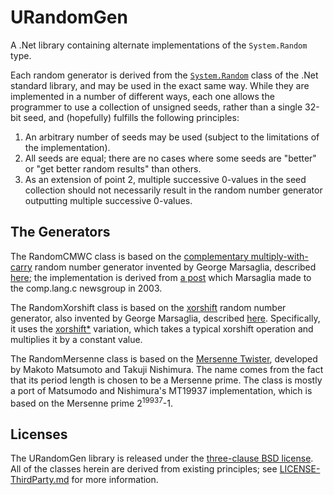 ﻿URandomGen
==========

A .Net library containing alternate implementations of the `System.Random` type.

Each random generator is derived from the [`System.Random`](http://msdn.microsoft.com/en-us/library/system.random.aspx) class of the .Net standard library, and may be used in the exact same way. While they are implemented in a number of different ways, each one allows the programmer to use a collection of unsigned seeds, rather than a single 32-bit seed, and (hopefully) fulfills the following principles:

1. An arbitrary number of seeds may be used (subject to the limitations of the implementation).
2. All seeds are equal; there are no cases where some seeds are "better" or "get better random results" than others.
3. As an extension of point 2, multiple successive 0-values in the seed collection should not necessarily result in the random number generator outputting multiple successive 0-values.

The Generators
--------------
The RandomCMWC class is based on the [complementary multiply-with-carry](http://en.wikipedia.org/wiki/Multiply-with-carry) random number generator invented by George Marsaglia, described [here](http://digitalcommons.wayne.edu/cgi/viewcontent.cgi?article=1725&context=jmasm); the implementation is derived from [a post](https://groups.google.com/d/msg/comp.lang.C/qZFQgKRCQGg/rmPkaRHqxOMJ) which Marsaglia made to the comp.lang.c newsgroup in 2003.

The RandomXorshift class is based on the [xorshift](http://en.wikipedia.org/wiki/Xorshift) random number generator, also invented by George Marsaglia, described [here](http://www.jstatsoft.org/v08/i14/paper). Specifically, it uses the [xorshift*](http://en.wikipedia.org/wiki/Xorshift#Xorshift.2A) variation, which takes a typical xorshift operation and multiplies it by a constant value.

The RandomMersenne class is based on the [Mersenne Twister](http://en.wikipedia.org/wiki/Mersenne_Twister), developed by Makoto Matsumoto and Takuji Nishimura. The name comes from the fact that its period length is chosen to be a Mersenne prime. The class is mostly a port of Matsumodo and Nishimura's MT19937 implementation, which is based on the Mersenne prime 2<sup>19937</sup>-1.

Licenses
--------

The URandomGen library is released under the [three-clause BSD license](LICENSE.md). All of the classes herein are derived from existing principles; see [LICENSE-ThirdParty.md](LICENSE-ThirdParty.md) for more information.
